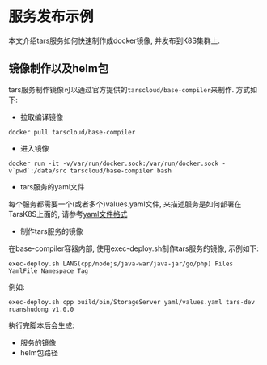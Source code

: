 # 服务发布示例

本文介绍tars服务如何快速制作成docker镜像, 并发布到K8S集群上.

## 镜像制作以及helm包

tars服务制作镜像可以通过官方提供的```tarscloud/base-compiler```来制作. 方式如下:

- 拉取编译镜像
```
docker pull tarscloud/base-compiler
```
- 进入镜像
```
docker run -it -v/var/run/docker.sock:/var/run/docker.sock -v`pwd`:/data/src tarscloud/base-compiler bash
```
- tars服务的yaml文件

每个服务都需要一个(或者多个)values.yaml文件, 来描述服务是如何部署在TarsK8S上面的, 请参考[yaml文件格式](./helm.md)

- 制作tars服务的镜像

在base-compiler容器内部, 使用exec-deploy.sh制作tars服务的镜像, 示例如下:
```
exec-deploy.sh LANG(cpp/nodejs/java-war/java-jar/go/php) Files YamlFile Namespace Tag
```

例如:
```
exec-deploy.sh cpp build/bin/StorageServer yaml/values.yaml tars-dev ruanshudong v1.0.0
```

执行完脚本后会生成:
- 服务的镜像
- helm包路径